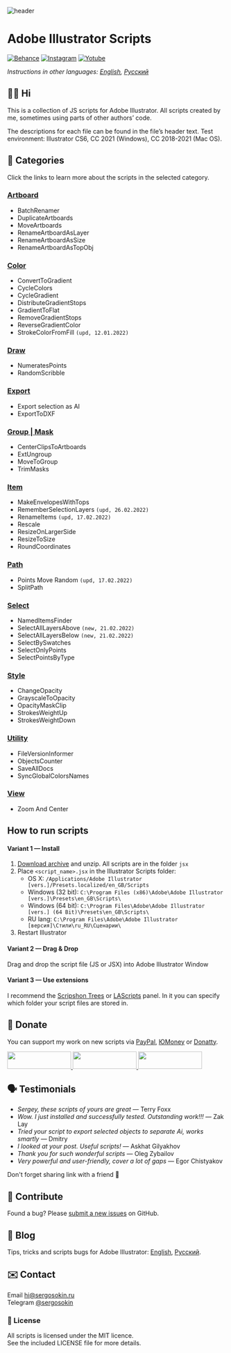 ![header](https://i.ibb.co/mF018gV/emblem.png)
# Adobe Illustrator Scripts

[![Behance](https://img.shields.io/badge/Behance-%40creold-0055FF.svg)](https://behance.net/creold) [![Instagram](https://img.shields.io/badge/Instagram-%40serg_osokin-8034B2.svg)](https://www.instagram.com/serg_osokin/) [![Yotube](https://img.shields.io/badge/-YouTube%20Channel-FF0000.svg)](https://www.youtube.com/c/SergOsokinArt/videos)

*Instructions in other languages: [English](README.md), [Русский](README.ru.md)*

## 👨‍💻 Hi
This is a collection of JS scripts for Adobe Illustrator. All scripts created by me, sometimes using parts of other authors’ code.

The descriptions for each file can be found in the file’s header text. Test environment: Illustrator CS6, CC 2021 (Windows), CC 2018-2021 (Mac OS).   

## 📜 Categories
Click the links to learn more about the scripts in the selected category.

### [Artboard](md/Artboard.md)  

* BatchRenamer
* DuplicateArtboards
* MoveArtboards
* RenameArtboardAsLayer
* RenameArtboardAsSize
* RenameArtboardAsTopObj

### [Color](md/Color.md)  
* ConvertToGradient
* CycleColors
* CycleGradient
* DistributeGradientStops
* GradientToFlat
* RemoveGradientStops
* ReverseGradientColor
* StrokeColorFromFill `(upd, 12.01.2022)`

### [Draw](md/Draw.md) 
* NumeratesPoints
* RandomScribble

### [Export](md/Export.md)  
* Export selection as AI
* ExportToDXF


### [Group | Mask](md/Group.md)  
* CenterClipsToArtboards
* ExtUngroup
* MoveToGroup
* TrimMasks

### [Item](md/Item.md)  
* MakeEnvelopesWithTops
* RememberSelectionLayers `(upd, 26.02.2022)`
* RenameItems `(upd, 17.02.2022)`
* Rescale
* ResizeOnLargerSide
* ResizeToSize
* RoundCoordinates

### [Path](md/Path.md)  
* Points Move Random `(upd, 17.02.2022)`
* SplitPath

### [Select](md/Select.md)  
* NamedItemsFinder
* SelectAllLayersAbove `(new, 21.02.2022)`
* SelectAllLayersBelow `(new, 21.02.2022)`
* SelectBySwatches
* SelectOnlyPoints
* SelectPointsByType

### [Style](md/Style.md)  
* ChangeOpacity
* GrayscaleToOpacity
* OpacityMaskClip
* StrokesWeightUp
* StrokesWeightDown

### [Utility](md/Utility.md)  
* FileVersionInformer
* ObjectsCounter
* SaveAllDocs
* SyncGlobalColorsNames

### [View](md/View.md)  
* Zoom And Center

## How to run scripts

#### Variant 1 — Install 

1. [Download archive] and unzip. All scripts are in the folder `jsx`
2. Place `<script_name>.jsx` in the Illustrator Scripts folder:
	- OS X: `/Applications/Adobe Illustrator [vers.]/Presets.localized/en_GB/Scripts`
	- Windows (32 bit): `C:\Program Files (x86)\Adobe\Adobe Illustrator [vers.]\Presets\en_GB\Scripts\`
	- Windows (64 bit): `C:\Program Files\Adobe\Adobe Illustrator [vers.] (64 Bit)\Presets\en_GB\Scripts\`
	- RU lang: `C:\Program Files\Adobe\Adobe Illustrator [версия]\Стили\ru_RU\Сценарии\`
3. Restart Illustrator

[Download archive]: https://bit.ly/2M0j95N

#### Variant 2 — Drag & Drop
Drag and drop the script file (JS or JSX) into Adobe Illustrator Window

#### Variant 3 — Use extensions
I recommend the [Scripshon Trees] or [LAScripts] panel. In it you can specify which folder your script files are stored in.

[Scripshon Trees]: https://exchange.adobe.com/creativecloud.details.15873.scripshon-trees.html
[LAScripts]: https://ladygin.pro/products/lascripts/

## 💸 Donate
You can support my work on new scripts via [PayPal], [ЮMoney] or [Donatty].  

[PayPal]: https://paypal.me/osokin/3usd
[ЮMoney]: https://yoomoney.ru/to/410011149615582
[Donatty]: https://donatty.com/sergosokin

<a href="https://paypal.me/osokin/3usd">
  <img width="147" height="40" src="https://i.ibb.co/Z8Wd8Sn/paypal-badge.png" >
</a>

<a href="https://yoomoney.ru/to/410011149615582">
  <img width="147" height="40" src="https://i.ibb.co/448NHjM/yoomoney-badge.png" >
</a>

<a href="https://donatty.com/sergosokin">
  <img width="147" height="40" src="https://i.ibb.co/p2Qj9Fr/donatty-badge.png" >
</a>

## 🗣 Testimonials
* *Sergey, these scripts of yours are great* — Terry Foxx   
* *Wow. I just installed and successfully tested. Outstanding work!!!* — Zak Lay
* *Tried your script to export selected objects to separate Ai, works smartly* — Dmitry
* *I looked at your post. Useful scripts!* — Askhat Gilyakhov
* *Thank you for such wonderful scripts* — Oleg Zybailov
* *Very powerful and user-friendly, cover a lot of gaps* — Egor Chistyakov

Don't forget sharing link with a friend 🙂 

## 🤝 Contribute

Found a bug? Please [submit a new issues](https://github.com/creold/illustrator-scripts/issues) on GitHub.

## 🔬 Blog
Tips, tricks and scripts bugs for Adobe Illustrator: [English](https://aiscripts.medium.com), [Русский](https://ais.sergosokin.ru/blog/).

## ✉️ Contact
Email <hi@sergosokin.ru>  
Telegram [@sergosokin](https://t.me/sergosokin)

### 📝 License

All scripts is licensed under the MIT licence.  
See the included LICENSE file for more details.
